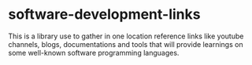 # software-development-links
This is a library use to gather in one location reference links like youtube channels, blogs, documentations and tools that will provide learnings on some well-known software programming languages.
